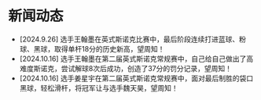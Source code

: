 # 新闻动态

- [2024.9.26] 选手王翰墨在英式斯诺克比赛中，最后阶段连续打进蓝球、粉球、黑球，取得单杆18分的历史新高，望周知！
- [2024.10.16] 选手王翰墨在第二届英式斯诺克常规赛中，自己给自己做出了高难度斯诺克，尝试解球8次后成功，创造了37分的罚分记录，望周知！
- [2024.10.16] 选手姜星宇在第二届英式斯诺克常规赛中，面对最后制胜的袋口黑球，轻松滑杆，将冠军让与选手魏天昊，望周知！

